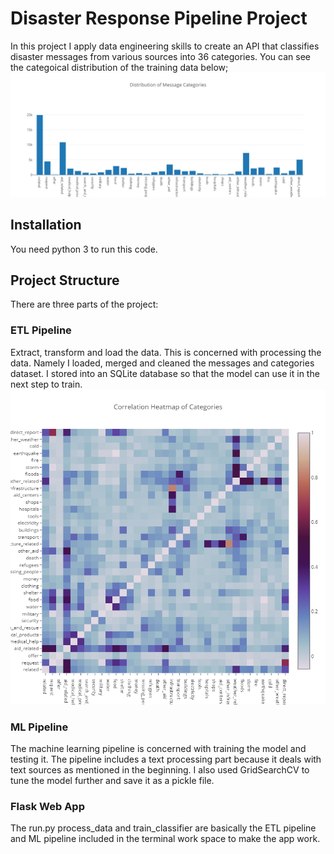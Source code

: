 # Disaster Response Pipeline Project

In this project I apply data engineering skills to create an API that classifies disaster messages from various sources into 36 categories. You can see the categoical distribution of the training data below;
![alt text](https://github.com/elifgerdan/disasterpipeline/blob/main/cats.png?raw=true)

## Installation

You need python 3 to run this code.

## Project Structure
There are three parts of the project:
### ETL Pipeline
Extract, transform and load the data. This is concerned with processing the data. Namely I loaded, merged and cleaned the messages and categories dataset. I stored into an SQLite database so that the model can use it in the next step to train. 
![alt text](https://github.com/elifgerdan/disasterpipeline/blob/main/heat.png?raw=true)

### ML Pipeline
The machine learning pipeline is concerned with training the model and testing it. The pipeline includes a text processing part because it deals with text sources as mentioned in the beginning. I also used GridSearchCV to tune the model further and save it as a pickle file.
### Flask Web App
The run.py process_data and train_classifier are basically the ETL pipeline and ML pipeline included in the terminal work space to make the app work.


